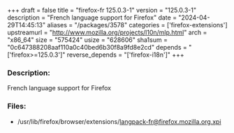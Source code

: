 +++
draft = false
title = "firefox-fr 125.0.3-1"
version = "125.0.3-1"
description = "French language support for Firefox"
date = "2024-04-29T14:45:13"
aliases = "/packages/3578"
categories = ['firefox-extensions']
upstreamurl = "http://www.mozilla.org/projects/l10n/mlp.html"
arch = "x86_64"
size = "575424"
usize = "628606"
sha1sum = "0c647388208aaf110a0c40bed6b30f8a9fd8e2cd"
depends = "['firefox>=125.0.3']"
reverse_depends = "['firefox-i18n']"
+++
### Description: 
French language support for Firefox

### Files: 
* /usr/lib/firefox/browser/extensions/langpack-fr@firefox.mozilla.org.xpi
